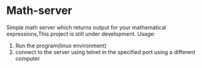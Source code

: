 ﻿# Math-server
 Simple math server which returns output for your mathematical expressions,This project is still under development.
 Usage:
 1) Run the program(linux environment)
 2) connect to the server using telnet in the specified port using a different computer
 
